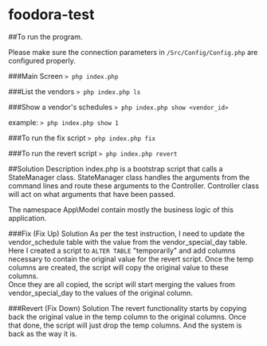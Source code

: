 # foodora-test
##To run the program.

Please make sure the connection parameters in `/Src/Config/Config.php` are configured properly.

###Main Screen
`> php index.php`

###List the vendors
`> php index.php ls`

###Show a vendor's schedules
`> php index.php show <vendor_id>`

example: 
`> php index.php show 1`

###To run the fix script
`> php index.php fix`

###To run the revert script
`> php index.php revert`

##Solution Description
index.php is a bootstrap script that calls a StateManager class. StateManager class handles the arguments 
from the command lines and route these arguments to the Controller. Controller class will act on what arguments that have been passed.

The namespace App\Model contain mostly the business logic of this application.

###Fix (Fix Up) Solution
As per the test instruction, I need to update the vendor_schedule table with the value from the vendor_special_day table.
Here I created a script to `ALTER TABLE` "temporarily" and add columns necessary to contain the original value for the revert script.
Once the temp columns are created, the script will copy the original value to these columns.  
Once they are all copied, the script will start merging the values from vendor_special_day to the values of the original column.

###Revert (Fix Down) Solution
The revert functionality starts by copying back the original value in the temp column to the original columns. Once that done,
the script will just drop the temp columns. And the system is back as the way it is.



